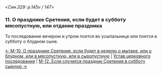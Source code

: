 
<*Син.329: p.145v / 147*>

### 11. О празднике Сретения, если будет в субботу мясопустную, или отдание праздника

То последование вечером и утром поется во усыпальнице или поется в субботу 
о блудном сыне.

[← М-10. О празднике Сретения, если будет в неделю о мытаре, или о блудном, или в мясопустную, или в сыропустную](m_329_010.md)
| [Устав церковного последования](README.md)
| [М-12. Если случится праздник Сретения в субботу сырную →](m_329_012.md)
